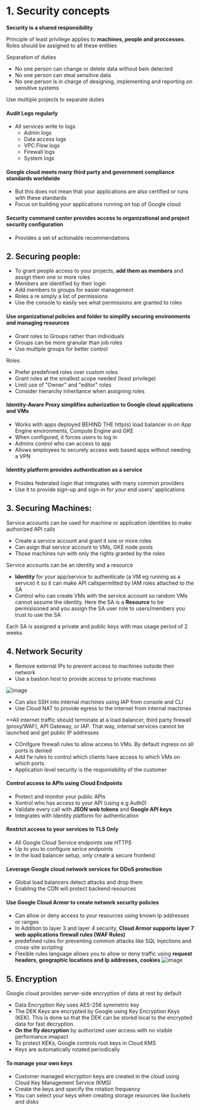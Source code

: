 # 1. Security concepts
**Security is a shared responsibility**

Principle of least privilege applies to **machines, people and proccesses**. Roles should be assigned to all these entities

Separation of duties
- No one person can change or delete data without bein detected
- No one person can steal sensitive data
- No one person is in charge of designing, implementing and reporting on sensitive systems

Use multiple projects to separate duties

#### Audit Logs regularly
- All services write to logs
  - Admin logs
  - Data access logs
  - VPC Flow logs
  - Firewall logs
  - System logs
 
 #### Google cloud meets many third party and government compliance standards worldwide
 - But this does not mean that your applications are also certified or runs with these standards
 - Focus on building your applications running on top of Google cloud 
 
 #### Security command center provides access to organizational and project security configuration
 - Provides a set of actionable recommendations

## 2. Securing people:
- To grant people access to your projects, **add them as members** and assign them one or more roles
- Members are identified by their login
- Add members to groups for easier management
- Roles a re simply a list of permissions
- Use the console to easily see what permissions are granted to roles

#### Use organizational policies and folder to simplify securing environments and managing resources
- Grant roles to Groups rather than individuals
- Groups can be more granular than job roles
- Use multiple groups for better control

Roles
- Prefer predefined roles over custom roles
- Grant roles at the smallest scope needed (least privilege)
- Limit use of "Owner" and "editor" roles
- Consider hierarchy inheritance when assigning roles

#### Identity-Aware Proxy simplifies auhorization to Google cloud applications and VMs
- Works with apps deployed BEHIND THE http(s) load balancer in on App Engine environments, Compute Engine and GKE
- When configured, it forces users to log in
- Admins control who can access to app
- Allows employees to securely access web based apps without needing a VPN

#### Identity platform provides authentication as a service
- Proides federated login that integrates with many common providers
- Use it to provide sign-up and sign-in for your end users' applications

## 3. Securing Machines:
Service accounts can be used for machine or application identities to make authorized API calls
- Create a service account and grant it one or more roles
- Can asign that service account to VMs, GKE node pools
- Those machines run with only the rights granted by the roles

Service accounts can be an identity and a resource
- **Identity** for your app/service to authenticate (a VM eg running as a service) it so it can make API callspermitted by IAM roles attached to the SA
- Control who can create VMs with the service account so random VMs cannot assume the identity. Here the SA is a **Resource** to be permisisoned and you assign the SA user role to users/members you trust to use the SA

Each SA is assigned a private and public keys with max usage period of 2 weeks

## 4. Network Security
- Remove external IPs to prevent access to machines outside their network
- Use a bastion host to provide access to private machines

![image](https://user-images.githubusercontent.com/40435982/128525684-c3838d3e-8328-40c2-a3bf-86f9393586c6.png)

- Can also SSH into internal machines using IAP from console and CLI
- Use Cloud NAT to provide egress to the internet from internal machines

**All internet traffic should terminate at a load balancer, third party firewall (proxy/WAF), API Gateway, or IAP. That way, internal services cannot be launched and get public IP addresses
- COnifgure firewall rules to allow access to VMs. By default ingress on all ports is denied
- Add fw rules to control which clients have access to which VMs on which ports.
- Application level security is the responisbility of the customer

#### Control access to APIs using Cloud Endpoints
- Protect and monitor your public APIs
- Xontrol who has access to your API (using e.g Auth0)
- Validate every call with **JSON web tokens** and **Google API keys**
- Integrates with Identity platform for authentication

#### Restrict access to your services to TLS Only
- All Google Cloud Service endpoints use HTTPS
- Up to you to configure serice endpoints
- In the load balancer setup, only create a secure frontend

#### Leverage Google cloud network services for DDoS protection
- Global load balancers detect attacks and drop them
- Enabling the CDN will protect backend resources

#### Use Google Cloud Armor to create network security policies
- Can allow or deny access to your resources using known Ip addresses or ranges
- In Addition to layer 3 and layer 4 security, **Cloud Armor supports layer 7 web applications firewall rules (WAF Rules)**
- predefined rules for preventing common attacks like SQL injections and cross-site scripting
- Flexible rules language allows you to allow or deny traffic using **request headers, geographic locations and Ip addresses, cookies**
![image](https://user-images.githubusercontent.com/40435982/128532993-d82fcf2d-b056-4e8c-acee-11f35e0bf355.png)

## 5. Encryption
Google cloud provides server-side encryption of data at rest by default

- Data Encryption Key uses AES-256 symmetric key
- The DEK Keys are encrypted by Google using Key Encryption Keys (KEK). This is done so that the DEK can be stored local to the encrypted data for fast decryption.
- **On the fly decryption** by authorized user access with no visible performance imapact
- To protect KEKs, Google controls root keys in Cloud KMS
- Keys are automatically rotated periodically

#### To manage your own keys
- Customer managed encryption keys are created in the cloud using Cloud Key Management Service (KMS)
- Create the keys and specify the rotation frequency
- You can select your keys when creating storage resources like buckets and disks
